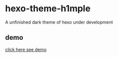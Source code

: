 # hexo-theme-h1mple

A unfinished dark theme of hexo under development

## demo

[click here see demo](https://h1mple.icu/)
